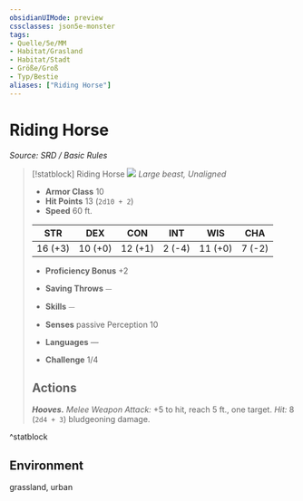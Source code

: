 ```yaml
---
obsidianUIMode: preview
cssclasses: json5e-monster
tags:
- Quelle/5e/MM
- Habitat/Grasland
- Habitat/Stadt
- Größe/Groß
- Typ/Bestie
aliases: ["Riding Horse"]
---
```

# Riding Horse
*Source: SRD / Basic Rules*  

> [!statblock] Riding Horse
> ![](compendium/bestiary/beast/token/riding-horse.png#token)
> *Large beast, Unaligned*
> 
> - **Armor Class** 10 
> - **Hit Points** 13 (`2d10 + 2`)
> - **Speed** 60 ft.
> 
> |STR|DEX|CON|INT|WIS|CHA|
> |:---:|:---:|:---:|:---:|:---:|:---:|
> |16 (+3)|10 (+0)|12 (+1)| 2 (-4)|11 (+0)| 7 (-2)|
> 
> - **Proficiency Bonus** +2
> - **Saving Throws** ⏤
> - **Skills** ⏤
> - **Senses** passive Perception 10
> 
> - **Languages** —
> - **Challenge** 1/4
> 
> ## Actions
> 
> ***Hooves.*** *Melee Weapon Attack:* +5 to hit, reach 5 ft., one target. *Hit:* 8 (`2d4 + 3`) bludgeoning damage.
^statblock

## Environment

grassland, urban